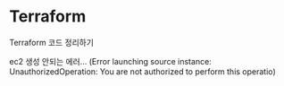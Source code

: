 # Terraform

Terraform 코드 정리하기




ec2 생성 안되는 에러...
(Error launching source instance: UnauthorizedOperation: You are not authorized to perform this operatio)
